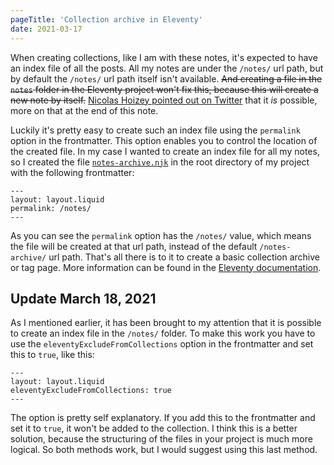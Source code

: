 ```yaml
---
pageTitle: 'Collection archive in Eleventy'
date: 2021-03-17
---
```

When creating collections, like I am with these notes, it's expected to have an index file of all the posts. All my notes are under the `/notes/` url path, but by default the `/notes/` url path itself isn't available. ~~And creating a file in the `notes` folder in the Eleventy project won't fix this, because this will create a new note by itself.~~ [Nicolas Hoizey pointed out on Twitter](https://twitter.com/nhoizey/status/1372321929873518592) that it <em>is</em> possible, more on that at the end of this note.

Luckily it's pretty easy to create such an index file using the `permalink` option in the frontmatter. This option enables you to control the location of the created file. In my case I wanted to create an index file for all my notes, so I created the file [`notes-archive.njk`](https://github.com/bnijenhuis/bnijenhuis-nl/blob/main/notes-archive.njk) in the root directory of my project with the following frontmatter:

```
---
layout: layout.liquid
permalink: /notes/
---
```

As you can see the `permalink` option has the `/notes/` value, which means the file will be created at that url path, instead of the default `/notes-archive/` url path. That's all there is to it to create a basic collection archive or tag page. More information can be found in the [Eleventy documentation](https://www.11ty.dev/docs/quicktips/tag-pages/).

## Update March 18, 2021

As I mentioned earlier, it has been brought to my attention that it is possible to create an index file in the `/notes/` folder. To make this work you have to use the `eleventyExcludeFromCollections` option in the frontmatter and set this to `true`, like this:

```
---
layout: layout.liquid
eleventyExcludeFromCollections: true
---
```

The option is pretty self explanatory. If you add this to the frontmatter and set it to `true`, it won't be added to the collection. I think this is a better solution, because the structuring of the files in your project is much more logical. So both methods work, but I would suggest using this last method.
